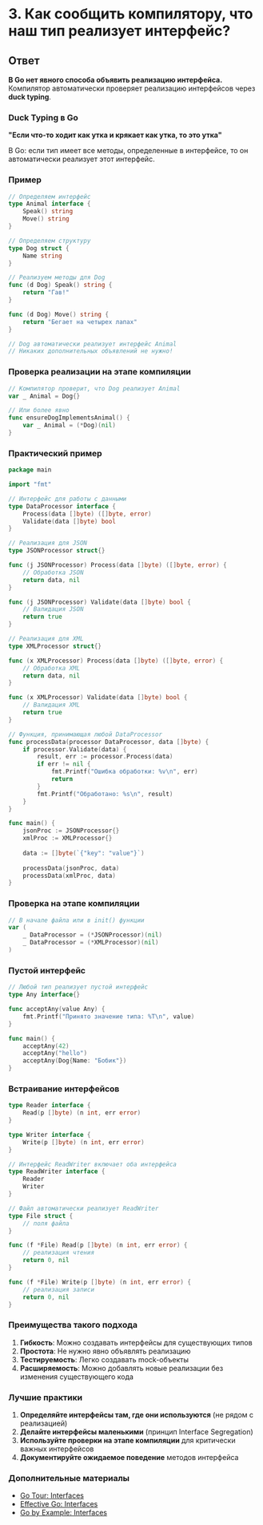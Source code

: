 # 3. Как сообщить компилятору, что наш тип реализует интерфейс?

## Ответ

**В Go нет явного способа объявить реализацию интерфейса.** Компилятор автоматически проверяет реализацию интерфейсов через **duck typing**.

### Duck Typing в Go

**"Если что-то ходит как утка и крякает как утка, то это утка"**

В Go: если тип имеет все методы, определенные в интерфейсе, то он автоматически реализует этот интерфейс.

### Пример

```go
// Определяем интерфейс
type Animal interface {
    Speak() string
    Move() string
}

// Определяем структуру
type Dog struct {
    Name string
}

// Реализуем методы для Dog
func (d Dog) Speak() string {
    return "Гав!"
}

func (d Dog) Move() string {
    return "Бегает на четырех лапах"
}

// Dog автоматически реализует интерфейс Animal
// Никаких дополнительных объявлений не нужно!
```

### Проверка реализации на этапе компиляции

```go
// Компилятор проверит, что Dog реализует Animal
var _ Animal = Dog{}

// Или более явно
func ensureDogImplementsAnimal() {
    var _ Animal = (*Dog)(nil)
}
```

### Практический пример

```go
package main

import "fmt"

// Интерфейс для работы с данными
type DataProcessor interface {
    Process(data []byte) ([]byte, error)
    Validate(data []byte) bool
}

// Реализация для JSON
type JSONProcessor struct{}

func (j JSONProcessor) Process(data []byte) ([]byte, error) {
    // Обработка JSON
    return data, nil
}

func (j JSONProcessor) Validate(data []byte) bool {
    // Валидация JSON
    return true
}

// Реализация для XML
type XMLProcessor struct{}

func (x XMLProcessor) Process(data []byte) ([]byte, error) {
    // Обработка XML
    return data, nil
}

func (x XMLProcessor) Validate(data []byte) bool {
    // Валидация XML
    return true
}

// Функция, принимающая любой DataProcessor
func processData(processor DataProcessor, data []byte) {
    if processor.Validate(data) {
        result, err := processor.Process(data)
        if err != nil {
            fmt.Printf("Ошибка обработки: %v\n", err)
            return
        }
        fmt.Printf("Обработано: %s\n", result)
    }
}

func main() {
    jsonProc := JSONProcessor{}
    xmlProc := XMLProcessor{}
    
    data := []byte(`{"key": "value"}`)
    
    processData(jsonProc, data)
    processData(xmlProc, data)
}
```

### Проверка на этапе компиляции

```go
// В начале файла или в init() функции
var (
    _ DataProcessor = (*JSONProcessor)(nil)
    _ DataProcessor = (*XMLProcessor)(nil)
)
```

### Пустой интерфейс

```go
// Любой тип реализует пустой интерфейс
type Any interface{}

func acceptAny(value Any) {
    fmt.Printf("Принято значение типа: %T\n", value)
}

func main() {
    acceptAny(42)
    acceptAny("hello")
    acceptAny(Dog{Name: "Бобик"})
}
```

### Встраивание интерфейсов

```go
type Reader interface {
    Read(p []byte) (n int, err error)
}

type Writer interface {
    Write(p []byte) (n int, err error)
}

// Интерфейс ReadWriter включает оба интерфейса
type ReadWriter interface {
    Reader
    Writer
}

// Файл автоматически реализует ReadWriter
type File struct {
    // поля файла
}

func (f *File) Read(p []byte) (n int, err error) {
    // реализация чтения
    return 0, nil
}

func (f *File) Write(p []byte) (n int, err error) {
    // реализация записи
    return 0, nil
}
```

### Преимущества такого подхода

1. **Гибкость**: Можно создавать интерфейсы для существующих типов
2. **Простота**: Не нужно явно объявлять реализацию
3. **Тестируемость**: Легко создавать mock-объекты
4. **Расширяемость**: Можно добавлять новые реализации без изменения существующего кода

### Лучшие практики

1. **Определяйте интерфейсы там, где они используются** (не рядом с реализацией)
2. **Делайте интерфейсы маленькими** (принцип Interface Segregation)
3. **Используйте проверки на этапе компиляции** для критически важных интерфейсов
4. **Документируйте ожидаемое поведение** методов интерфейса

### Дополнительные материалы

- [Go Tour: Interfaces](https://tour.golang.org/methods/9)
- [Effective Go: Interfaces](https://golang.org/doc/effective_go.html#interfaces)
- [Go by Example: Interfaces](https://gobyexample.com/interfaces) 
